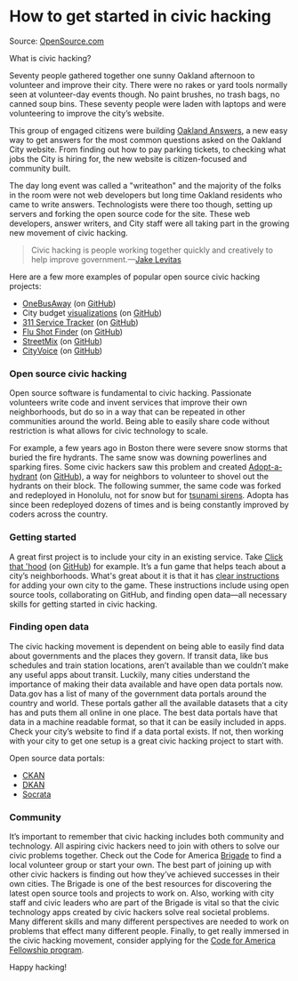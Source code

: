 # How to get started in civic hacking

Source: [OpenSource.com](http://opensource.com/government/14/2/how-get-started-civic-hacking)

What is civic hacking?

Seventy people gathered together one sunny Oakland afternoon to volunteer and improve their city. There were no rakes or yard tools normally seen at volunteer-day events though. No paint brushes, no trash bags, no canned soup bins. These seventy people were laden with laptops and were volunteering to improve the city’s website.

This group of engaged citizens were building [Oakland Answers](http://answers.oaklandnet.com/), a new easy way to get answers for the most common questions asked on the Oakland City website. From finding out how to pay parking tickets, to checking what jobs the City is hiring for, the new website is citizen-focused and community built.

The day long event was called a "writeathon" and the majority of the folks in the room were not web developers but long time Oakland residents who came to write answers. Technologists were there too though, setting up servers and forking the open source code for the site. These web developers, answer writers, and City staff were all taking part in the growing new movement of civic hacking.

>Civic hacking is people working together quickly and creatively to help improve government.—[Jake Levitas](http://www.codeforamerica.org/2013/06/07/defining-civic-hacking/)

Here are a few more examples of popular open source civic hacking projects:

- [OneBusAway](http://onebusaway.org/) (on [GitHub](https://github.com/OneBusAway/))
- City budget [visualizations](http://openbudgetoakland.org/) (on [GitHub](https://github.com/daguar/oakland-budget-viz))
- [311 Service Tracker](http://servicetracker.cityofchicago.org/) (on [GitHub](https://github.com/codeforamerica/srtracker))
- [Flu Shot Finder](http://chicagoflushots.org/) (on [GitHub](https://github.com/tkompare/chicagoflushots))
- [StreetMix](http://streetmix.net/) (on [GitHub](https://github.com/codeforamerica/streetmix))
- [CityVoice](http://www.southbendvoices.com/) (on [GitHub](https://github.com/codeforamerica/cityvoice))

### Open source civic hacking

Open source software is fundamental to civic hacking. Passionate volunteers write code and invent services that improve their own neighborhoods, but do so in a way that can be repeated in other communities around the world. Being able to easily share code without restriction is what allows for civic technology to scale.

For example, a few years ago in Boston there were severe snow storms that buried the fire hydrants. The same snow was downing powerlines and sparking fires. Some civic hackers saw this problem and created [Adopt-a-hydrant](http://adoptahydrant.org/) (on [GitHub](https://github.com/codeforamerica/adopt-a-hydrant)), a way for neighbors to volunteer to shovel out the hydrants on their block. The following summer, the same code was forked and redeployed in Honolulu, not for snow but for [tsunami sirens](http://sirens.honolulu.gov/). Adopta has since been redeployed dozens of times and is being constantly improved by coders across the country.

### Getting started

A great first project is to include your city in an existing service. Take [Click that 'hood](http://click-that-hood.com/) (on [GitHub](https://github.com/codeforamerica/click_that_hood)) for example. It’s a fun game that helps teach about a city’s neighborhoods. What's great about it is that it has [clear instructions](https://github.com/codeforamerica/click_that_hood/wiki/How-to-add-a-city-to-Click-That-%E2%80%99Hood) for adding your own city to the game. These instructions include using open source tools, collaborating on GitHub, and finding open data—all necessary skills for getting started in civic hacking.

### Finding open data

The civic hacking movement is dependent on being able to easily find data about governments and the places they govern. If transit data, like bus schedules and train station locations, aren’t available than we couldn’t make any useful apps about transit. Luckily, many cities understand the importance of making their data available and have open data portals now. Data.gov has a list of many of the government data portals around the country and world. These portals gather all the available datasets that a city has and puts them all online in one place. The best data portals have that data in a machine readable format, so that it can be easily included in apps. Check your city’s website to find if a data portal exists. If not, then working with your city to get one setup is a great civic hacking project to start with.

Open source data portals:

- [CKAN](http://ckan.org/)
- [DKAN](https://drupal.org/project/dkan)
- [Socrata](http://open-source.socrata.com/)


### Community

It’s important to remember that civic hacking includes both community and technology. All aspiring civic hackers need to join with others to solve our civic problems together. Check out the Code for America [Brigade](http://brigade.codeforamerica.org/) to find a local volunteer group or start your own. The best part of joining up with other civic hackers is finding out how they’ve achieved successes in their own cities. The Brigade is one of the best resources for discovering the latest open source tools and projects to work on. Also, working with city staff and civic leaders who are part of the Brigade is vital so that the civic technology apps created by civic hackers solve real societal problems. Many different skills and many different perspectives are needed to work on problems that effect many different people. Finally, to get really immersed in the civic hacking movement, consider applying for the [Code for America Fellowship program](http://www.codeforamerica.org/about/fellowship/).

Happy hacking!